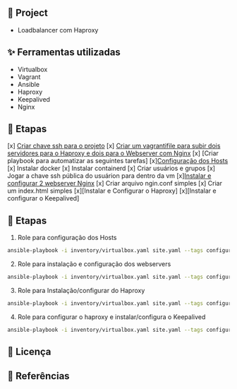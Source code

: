 ## 🌱 Project

- Loadbalancer com Haproxy

## ✨ Ferramentas utilizadas

- Virtualbox
- Vagrant
- Ansible
- Haproxy
- Keepalived
- Nginx

## 🚀 Etapas

[x] [Criar chave ssh para o projeto](./keys/)
[x] [Criar um vagrantifile para subir dois servidores para o Haproxy e dois para o Webserver com Nginx](./vagrantfile)
[x] [Criar playbook para automatizar as seguintes tarefas]
    [x][Configuração dos Hosts](./roles/configure_hosts/)
        [x] Instalar docker
        [x] Instalar containerd
        [x] Criar usuários e grupos
        [x] Jogar a chave ssh pública do usuárion para dentro da vm
    [x][Instalar e configurar 2 webserver Nginx](./roles/configure_webserver/)
        [x] Criar arquivo ngin.conf simples
        [x] Criar um index.html simples
    [x][Instalar e Configurar o Haproxy]
    [x][Instalar e configurar o Keepalived]

## 🚀 Etapas

1. Role para configuração dos Hosts

```bash
ansible-playbook -i inventory/virtualbox.yaml site.yaml --tags configure
```

2. Role para instalação e configuração dos webservers

```bash
ansible-playbook -i inventory/virtualbox.yaml site.yaml --tags configure
```

3. Role para Instalação/configurar do Haproxy

```bash
ansible-playbook -i inventory/virtualbox.yaml site.yaml --tags configure
```

4. Role para configurar o haproxy e instalar/configura o Keepalived

```bash
ansible-playbook -i inventory/virtualbox.yaml site.yaml --tags configure
```

## 📄 Licença

## 🙇 Referências